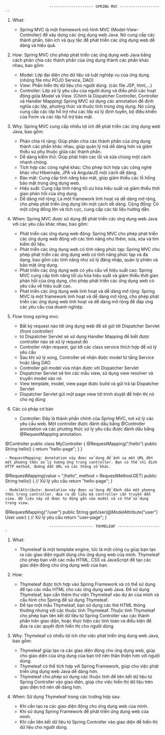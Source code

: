 
						-------------------- SPRING MVC --------------------
1. What:
	- Spring MVC là một framework mô hình MVC (Model-View-Controller) để xây dựng các ứng dụng web Java. Nó cung cấp các thành phần, tiện ích và quy tắc để phát triển các ứng dụng web dễ dàng và hiệu quả.
2. How:
	Spring MVC cho phép phát triển các ứng dụng web Java bằng cách phân chia các thành phần của ứng dụng thành các phần khác nhau, bao gồm:
	- Model: Lớp đại diện cho dữ liệu và luật nghiệp vụ của ứng dụng. (những file như POJO Service, DAO)
	- View: Phần hiển thị dữ liệu cho người dùng. (các file JSP, html,...)
 	- Controller: Lớp xử lý yêu cầu của người dùng và điều phối các hoạt động giữa Model và View. (Chính là Dispatcher Controller, Controller và Handler Mapping)
	Spring MVC sử dụng các annotation để định nghĩa các lớp, phương thức và thuộc tính trong ứng dụng. Nó cũng cung cấp các lớp hỗ trợ như các lớp xử lý định tuyến, bộ điều khiển của Form và các lớp hỗ trợ bảo mật.
3. Why:
	Spring MVC cung cấp nhiều lợi ích để phát triển các ứng dụng web Java, bao gồm:
	- Phân chia rõ ràng: Giúp phân chia các thành phần của ứng dụng thành các phần khác nhau, giúp quản lý mã dễ dàng hơn và giảm thiểu sự phụ thuộc giữa các thành phần.
 	- Dễ dàng kiểm thử: Giúp phát hiện các lỗi và sửa chúng một cách nhanh chóng.
	- Tích hợp các công nghệ khác: Cho phép tích hợp các công nghệ khác như Hibernate, JPA và AngularJS một cách dễ dàng.
	- Bảo mật: Cung cấp tính năng bảo mật, giúp giảm thiểu các lỗ hổng bảo mật trong ứng dụng web.
	- Hiệu suất: Cung cấp tính năng tối ưu hóa hiệu suất và giảm thiểu thời gian phản hồi của ứng dụng.
	- Dễ dàng mở rộng: Là một framework linh hoạt và dễ dàng mở rộng, cho phép phát triển ứng dụng lớn một cách dễ dàng. Cộng đồng: Có một cộng đồng lớn và tích cực, cung cấp các tài liệu hướng dẫn.
	
4. When:
	Spring MVC được sử dụng để phát triển các ứng dụng web Java với các yêu cầu khác nhau, bao gồm:
	- Phát triển các ứng dụng web động: Spring MVC cho phép phát triển các ứng dụng web động với các tính năng như thêm, sửa, xóa và tìm kiếm dữ liệu.
	- Phát triển các ứng dụng web có tính năng phức tạp: Spring MVC cho phép phát triển các ứng dụng web có tính năng phức tạp và đa dạng, bao gồm các tính năng như xử lý đăng nhập, quản lý phiên và bảo mật ứng dụng.
	- Phát triển các ứng dụng web có yêu cầu về hiệu suất cao: Spring MVC cung cấp tính năng tối ưu hóa hiệu suất và giảm thiểu thời gian phản hồi của ứng dụng, cho phép phát triển các ứng dụng web có yêu cầu về hiệu suất cao.
	- Phát triển các ứng dụng web linh hoạt và dễ dàng mở rộng: Spring MVC là một framework linh hoạt và dễ dàng mở rộng, cho phép phát triển các ứng dụng web linh hoạt và dễ dàng mở rộng để đáp ứng các yêu cầu của doanh nghiệp.

5. Flow trong spring mvc: 
	- Bất kỳ request nào tới ứng dụng web đề sẽ gửi tới Dispatcher Servlet (front controller)
	-  từ Dispatcher Servlet sẽ xử dụng Handler Mapping để biết được controller nào sẽ xử lý request đó
	-  Controller nhận request, gọi tới các class service thích hợp để xử lý yêu cầu
	-  Sau khi xử lý xong, Controller sẽ nhận được model từ tầng Service hoặc tầng DAO
	-  Controller gửi model vừa nhận được với Dispatcher Servlet
	-  Dispatcher Servlet sẽ tìm các mẫu view, sử dụng view resolver và truyền model vào nó
	-  View template, model, view page được build và gửi trả lại Dispatcher Servlet
	-  Dispatcher Servlet gửi một page view tới trình duyệt để hiện thị nó cho ng dùng

6. Các cú pháp cơ bản
	- Controller: Đây là thành phần chính của Spring MVC, nơi xử lý các yêu cầu web. Một controller được đánh dấu bằng @Controller annotation và các phương thức xử lý yêu cầu được đánh dấu bằng @RequestMapping annotation.
	
@Controller
public class MyController {
   @RequestMapping("/hello")
   public String hello() {
      return "hello-page";
   }
}

	- RequestMapping: Annotation này được sử dụng để ánh xạ một URL đến một phương thức xử lý tương ứng trong controller. Bạn có thể chỉ định HTTP method, đường dẫn URL và các thông số khác.
	
@RequestMapping(value = "/hello", method = RequestMethod.GET)
public String hello() {
   // Xử lý yêu cầu
   return "hello-page";
}

	- ModelAttribute: Annotation này được sử dụng để đánh dấu một phương thức trong controller, đưa ra dữ liệu mà controller cần truyền đến view. Dữ liệu này sẽ được tự động gắn vào model và có thể sử dụng trong view.

@RequestMapping("/user")
public String getUser(@ModelAttribute("user") User user) {
   // Xử lý yêu cầu
   return "user-page";
}

						-------------------- THYMELEAF --------------------
						
1. What:
	- Thymeleaf là một template engine, tức là một công cụ giúp bạn tạo ra các giao diện người dùng cho ứng dụng web của mình. Thymeleaf cho phép bạn viết các mẫu HTML, CSS và JavaScript để tạo các giao diện động cho ứng dụng web của bạn.

2. How:
	- Thymeleaf được tích hợp vào Spring Framework và có thể sử dụng để tạo các mẫu HTML cho các ứng dụng web Java. Để sử dụng Thymeleaf, bạn cần thêm thư viện Thymeleaf vào dự án của mình và cấu hình cho Spring để sử dụng Thymeleaf.
	- Để tạo một mẫu Thymeleaf, bạn sử dụng các thẻ HTML thông thường nhưng với các thuộc tính Thymeleaf. Thuộc tính Thymeleaf cho phép bạn liên kết dữ liệu từ Spring Controller vào các thành phần trên giao diện, hoặc thực hiện các tính toán và điều kiện để đưa ra các quyết định hiển thị cho người dùng.
3. Why:
 	Thymeleaf có nhiều lợi ích cho việc phát triển ứng dụng web Java, bao gồm:
	- Thymeleaf giúp tạo ra các giao diện động cho ứng dụng web, giúp cho giao diện của ứng dụng của bạn trở nên thân thiện hơn với người dùng.
	- Thymeleaf có thể tích hợp với Spring Framework, giúp cho việc phát triển ứng dụng web Java dễ dàng hơn.
	- Thymeleaf cho phép sử dụng các thuộc tính để liên kết dữ liệu từ Spring Controller vào giao diện, giúp cho việc hiển thị dữ liệu trên giao diện trở nên dễ dàng hơn.
4. When:
	Sử dụng Thymeleaf trong các trường hợp sau:
	- Khi cần tạo ra các giao diện động cho ứng dụng web của mình.
	- Khi sử dụng Spring Framework để phát triển ứng dụng web của mình.
	- Khi cần liên kết dữ liệu từ Spring Controller vào giao diện để hiển thị dữ liệu cho người dùng.
